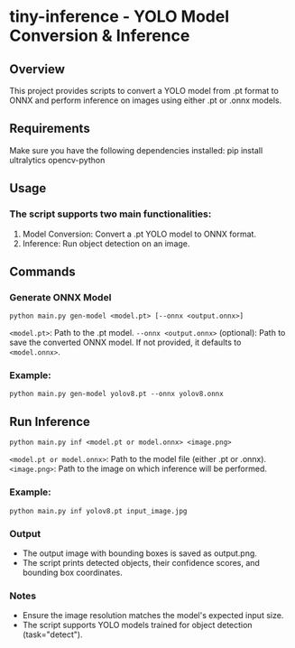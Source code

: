 # tiny-inference - YOLO Model Conversion & Inference

## Overview
This project provides scripts to convert a YOLO model from .pt format to ONNX and perform inference on images using either .pt or .onnx models.

## Requirements
Make sure you have the following dependencies installed:
pip install ultralytics opencv-python

## Usage
### The script supports two main functionalities:
1. Model Conversion: Convert a .pt YOLO model to ONNX format.
2. Inference: Run object detection on an image.

## Commands
### Generate ONNX Model
`python main.py gen-model <model.pt> [--onnx <output.onnx>]`

`<model.pt>`: Path to the .pt model.
`--onnx <output.onnx>` (optional): Path to save the converted ONNX model. If not provided, it defaults to `<model.onnx>`.

### Example:
`python main.py gen-model yolov8.pt --onnx yolov8.onnx`

## Run Inference
`python main.py inf <model.pt or model.onnx> <image.png>`

`<model.pt or model.onnx>`: Path to the model file (either .pt or .onnx).
`<image.png>`: Path to the image on which inference will be performed.

### Example:
`python main.py inf yolov8.pt input_image.jpg`

### Output
- The output image with bounding boxes is saved as output.png.
- The script prints detected objects, their confidence scores, and bounding box coordinates.

### Notes
- Ensure the image resolution matches the model's expected input size.
- The script supports YOLO models trained for object detection (task="detect").

